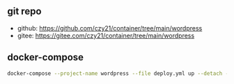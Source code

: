 ## git repo
  - github: https://github.com/czy21/container/tree/main/wordpress
  - gitee: https://gitee.com/czy21/container/tree/main/wordpress
## docker-compose
```bash
docker-compose --project-name wordpress --file deploy.yml up --detach --remove-orphans
```